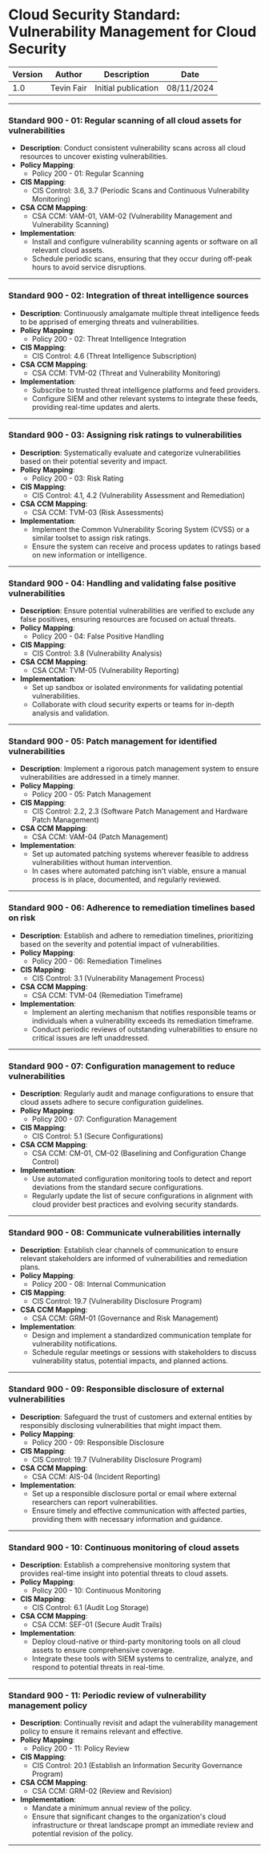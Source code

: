 # Cloud Security Standard: Vulnerability Management for Cloud Security

| Version | Author         | Description                       | Date      |
|---------|----------------|-----------------------------------|-----------|
| 1.0     | Tevin Fair  | Initial publication |08/11/2024 |

---

### Standard 900 - 01: Regular scanning of all cloud assets for vulnerabilities

- **Description**: Conduct consistent vulnerability scans across all cloud resources to uncover existing vulnerabilities.
- **Policy Mapping**:
  - Policy 200 - 01: Regular Scanning
- **CIS Mapping**:
  - CIS Control: 3.6, 3.7 (Periodic Scans and Continuous Vulnerability Monitoring)
- **CSA CCM Mapping**:
  - CSA CCM: VAM-01, VAM-02 (Vulnerability Management and Vulnerability Scanning)
- **Implementation**:
  - Install and configure vulnerability scanning agents or software on all relevant cloud assets.
  - Schedule periodic scans, ensuring that they occur during off-peak hours to avoid service disruptions.

---

### Standard 900 - 02: Integration of threat intelligence sources

- **Description**: Continuously amalgamate multiple threat intelligence feeds to be apprised of emerging threats and vulnerabilities.
- **Policy Mapping**:
  - Policy 200 - 02: Threat Intelligence Integration
- **CIS Mapping**:
  - CIS Control: 4.6 (Threat Intelligence Subscription)
- **CSA CCM Mapping**:
  - CSA CCM: TVM-02 (Threat and Vulnerability Monitoring)
- **Implementation**:
  - Subscribe to trusted threat intelligence platforms and feed providers.
  - Configure SIEM and other relevant systems to integrate these feeds, providing real-time updates and alerts.

---

### Standard 900 - 03: Assigning risk ratings to vulnerabilities

- **Description**: Systematically evaluate and categorize vulnerabilities based on their potential severity and impact.
- **Policy Mapping**:
  - Policy 200 - 03: Risk Rating
- **CIS Mapping**:
  - CIS Control: 4.1, 4.2 (Vulnerability Assessment and Remediation)
- **CSA CCM Mapping**:
  - CSA CCM: TVM-03 (Risk Assessments)
- **Implementation**:
  - Implement the Common Vulnerability Scoring System (CVSS) or a similar toolset to assign risk ratings.
  - Ensure the system can receive and process updates to ratings based on new information or intelligence.

---

### Standard 900 - 04: Handling and validating false positive vulnerabilities

- **Description**: Ensure potential vulnerabilities are verified to exclude any false positives, ensuring resources are focused on actual threats.
- **Policy Mapping**:
  - Policy 200 - 04: False Positive Handling
- **CIS Mapping**:
  - CIS Control: 3.8 (Vulnerability Analysis)
- **CSA CCM Mapping**:
  - CSA CCM: TVM-05 (Vulnerability Reporting)
- **Implementation**:
  - Set up sandbox or isolated environments for validating potential vulnerabilities.
  - Collaborate with cloud security experts or teams for in-depth analysis and validation.

---

### Standard 900 - 05: Patch management for identified vulnerabilities

- **Description**: Implement a rigorous patch management system to ensure vulnerabilities are addressed in a timely manner.
- **Policy Mapping**:
  - Policy 200 - 05: Patch Management
- **CIS Mapping**:
  - CIS Control: 2.2, 2.3 (Software Patch Management and Hardware Patch Management)
- **CSA CCM Mapping**:
  - CSA CCM: VAM-04 (Patch Management)
- **Implementation**:
  - Set up automated patching systems wherever feasible to address vulnerabilities without human intervention.
  - In cases where automated patching isn't viable, ensure a manual process is in place, documented, and regularly reviewed.

---

### Standard 900 - 06: Adherence to remediation timelines based on risk

- **Description**: Establish and adhere to remediation timelines, prioritizing based on the severity and potential impact of vulnerabilities.
- **Policy Mapping**:
  - Policy 200 - 06: Remediation Timelines
- **CIS Mapping**:
  - CIS Control: 3.1 (Vulnerability Management Process)
- **CSA CCM Mapping**:
  - CSA CCM: TVM-04 (Remediation Timeframe)
- **Implementation**:
  - Implement an alerting mechanism that notifies responsible teams or individuals when a vulnerability exceeds its remediation timeframe.
  - Conduct periodic reviews of outstanding vulnerabilities to ensure no critical issues are left unaddressed.

---

### Standard 900 - 07: Configuration management to reduce vulnerabilities

- **Description**: Regularly audit and manage configurations to ensure that cloud assets adhere to secure configuration guidelines.
- **Policy Mapping**:
  - Policy 200 - 07: Configuration Management
- **CIS Mapping**:
  - CIS Control: 5.1 (Secure Configurations)
- **CSA CCM Mapping**:
  - CSA CCM: CM-01, CM-02 (Baselining and Configuration Change Control)
- **Implementation**:
  - Use automated configuration monitoring tools to detect and report deviations from the standard secure configurations.
  - Regularly update the list of secure configurations in alignment with cloud provider best practices and evolving security standards.

---

### Standard 900 - 08: Communicate vulnerabilities internally

- **Description**: Establish clear channels of communication to ensure relevant stakeholders are informed of vulnerabilities and remediation plans.
- **Policy Mapping**:
  - Policy 200 - 08: Internal Communication
- **CIS Mapping**:
  - CIS Control: 19.7 (Vulnerability Disclosure Program)
- **CSA CCM Mapping**:
  - CSA CCM: GRM-01 (Governance and Risk Management)
- **Implementation**:
  - Design and implement a standardized communication template for vulnerability notifications.
  - Schedule regular meetings or sessions with stakeholders to discuss vulnerability status, potential impacts, and planned actions.

---

### Standard 900 - 09: Responsible disclosure of external vulnerabilities

- **Description**: Safeguard the trust of customers and external entities by responsibly disclosing vulnerabilities that might impact them.
- **Policy Mapping**:
  - Policy 200 - 09: Responsible Disclosure
- **CIS Mapping**:
  - CIS Control: 19.7 (Vulnerability Disclosure Program)
- **CSA CCM Mapping**:
  - CSA CCM: AIS-04 (Incident Reporting)
- **Implementation**:
  - Set up a responsible disclosure portal or email where external researchers can report vulnerabilities.
  - Ensure timely and effective communication with affected parties, providing them with necessary information and guidance.

---

### Standard 900 - 10: Continuous monitoring of cloud assets

- **Description**: Establish a comprehensive monitoring system that provides real-time insight into potential threats to cloud assets.
- **Policy Mapping**:
  - Policy 200 - 10: Continuous Monitoring
- **CIS Mapping**:
  - CIS Control: 6.1 (Audit Log Storage)
- **CSA CCM Mapping**:
  - CSA CCM: SEF-01 (Secure Audit Trails)
- **Implementation**:
  - Deploy cloud-native or third-party monitoring tools on all cloud assets to ensure comprehensive coverage.
  - Integrate these tools with SIEM systems to centralize, analyze, and respond to potential threats in real-time.

---

### Standard 900 - 11: Periodic review of vulnerability management policy

- **Description**: Continually revisit and adapt the vulnerability management policy to ensure it remains relevant and effective.
- **Policy Mapping**:
  - Policy 200 - 11: Policy Review
- **CIS Mapping**:
  - CIS Control: 20.1 (Establish an Information Security Governance Program)
- **CSA CCM Mapping**:
  - CSA CCM: GRM-02 (Review and Revision)
- **Implementation**:
  - Mandate a minimum annual review of the policy.
  - Ensure that significant changes to the organization's cloud infrastructure or threat landscape prompt an immediate review and potential revision of the policy.

---
